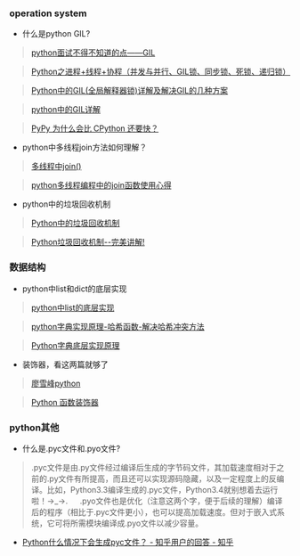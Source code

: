 ### operation system
- 什么是python GIL?
> [python面试不得不知道的点——GIL](https://blog.csdn.net/weixin_41594007/article/details/79485847?utm_medium=distribute.pc_relevant_right.none-task-blog-BlogCommendFromMachineLearnPai2-4.nonecase&depth_1-utm_source=distribute.pc_relevant_right.none-task-blog-BlogCommendFromMachineLearnPai2-4.nonecase)

> [Python之进程+线程+协程（并发与并行、GIL锁、同步锁、死锁、递归锁）](https://blog.csdn.net/Viewinfinitely/article/details/105452702?utm_medium=distribute.pc_relevant.none-task-blog-BlogCommendFromMachineLearnPai2-3.nonecase&depth_1-utm_source=distribute.pc_relevant.none-task-blog-BlogCommendFromMachineLearnPai2-3.nonecase)

> [Python中的GIL(全局解释器锁)详解及解决GIL的几种方案](https://blog.csdn.net/qq_40808154/article/details/89398076)

> [python中的GIL详解](https://www.cnblogs.com/SuKiWX/p/8804974.html)

> [PyPy 为什么会比 CPython 还要快？](https://www.zhihu.com/question/19588346)

- python中多线程join方法如何理解？
> [多线程中join()](https://www.cnblogs.com/lyuweigh/p/9568697.html)

> [python多线程编程中的join函数使用心得](https://www.jb51.net/article/54628.htm)

- python中的垃圾回收机制
> [Python中的垃圾回收机制](https://blog.csdn.net/u012294618/article/details/83181011)

> [Python垃圾回收机制--完美讲解!](https://www.runoob.com/w3cnote/python-func-decorators.html)


### 数据结构
- python中list和dict的底层实现
> [python中list的底层实现](https://www.cnblogs.com/tlz888/p/10192243.html)

> [python字典实现原理-哈希函数-解决哈希冲突方法](https://blog.csdn.net/weixin_33781606/article/details/93261816?utm_medium=distribute.pc_relevant.none-task-blog-BlogCommendFromMachineLearnPai2-7.channel_param&depth_1-utm_source=distribute.pc_relevant.none-task-blog-BlogCommendFromMachineLearnPai2-7.channel_param)

> [Python字典底层实现原理](https://blog.csdn.net/answer3lin/article/details/84523332?utm_medium=distribute.pc_relevant.none-task-blog-baidujs-9&spm=1001.2101.3001.4242)

- 装饰器，看这两篇就够了
> [廖雪峰python](https://www.liaoxuefeng.com/wiki/1016959663602400/1017451662295584?t=1595776156613)

> [Python 函数装饰器](https://www.runoob.com/w3cnote/python-func-decorators.html)


### python其他
- 什么是.pyc文件和.pyo文件?
> .pyc文件是由.py文件经过编译后生成的字节码文件，其加载速度相对于之前的.py文件有所提高，而且还可以实现源码隐藏，以及一定程度上的反编译。比如，Python3.3编译生成的.pyc文件，Python3.4就别想着去运行啦！→_→.    　
.pyo文件也是优化（注意这两个字，便于后续的理解）编译后的程序（相比于.pyc文件更小），也可以提高加载速度。但对于嵌入式系统，它可将所需模块编译成.pyo文件以减少容量。

- [Python什么情况下会生成pyc文件？ - 知乎用户的回答 - 知乎](https://www.zhihu.com/question/30296617/answer/112564303)
